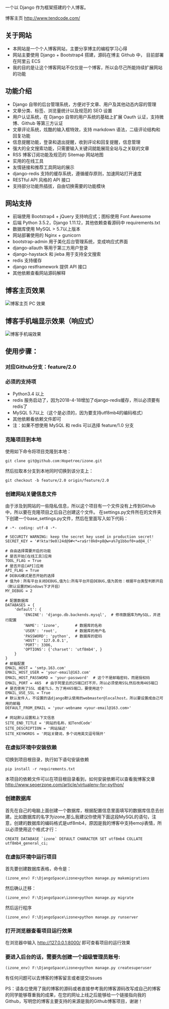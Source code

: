 一个以 Django 作为框架搭建的个人博客。

博客主页 http://www.tendcode.com/

## 关于网站
- 本网站是一个个人博客网站，主要分享博主的编程学习心得
- 网站主要使用 Django + Bootstrap4 搭建，源码在博主 Github 中， 目前部署在阿里云 ECS
- 我的目的是让这个博客网站不仅仅是一个博客，所以会尽己所能持续扩展网站的功能


## 功能介绍
- Django 自带的后台管理系统，方便对于文章、用户及其他动态内容的管理
- 文章分类、标签、浏览量统计以及规范的 SEO 设置
- 用户认证系统，在 Django 自带的用户系统的基础上扩展 Oauth 认证，支持微博、Github 等第三方认证
- 文章评论系统，炫酷的输入框特效，支持 markdown 语法，二级评论结构和回复功能
- 信息提醒功能，登录和退出提醒，收到评论和回复提醒，信息管理
- 强大的全文搜索功能，只需要输入关键词就能展现全站与之关联的文章
- RSS 博客订阅功能及规范的 Sitemap 网站地图
- 实用的在线工具
- 友情链接和推荐工具网站的展示
- django-redis 支持的缓存系统，遵循缓存原则，加速网站打开速度
- RESTful API 风格的 API 接口
- 支持部分功能热插拔，自由切换需要的功能模块

## 网站支持
- 前端使用 Bootstrap4 + jQuery 支持响应式；图标使用 Font Awesome
- 后端 Python 3.5.2，Django 1.11.12，其他依赖查看源码中 requirements.txt
- 数据库使用 MySQL > 5.7以上版本
- 网站部署使用的 Nginx + gunicorn
- bootstrap-admin 用于美化后台管理系统，变成响应式界面
- django-allauth 等用于第三方用户登录
- django-haystack 和 jieba 用于支持全文搜索
- redis 支持缓存
- django restframework 提供 API 接口
- 其他依赖查看网站源码解释


## 博客主页效果
![博客主页 PC 效果](https://user-images.githubusercontent.com/30201215/39048724-0ad6e930-44d1-11e8-83f0-661734ddbde4.png)

## 博客手机端显示效果（响应式）
![博客手机端效果](https://user-images.githubusercontent.com/30201215/39047823-e7daccb0-44cd-11e8-9851-5aa670a8a690.png)

## 使用步骤：

### 对应Github分支：feature/2.0

### 必须的支持项
- Python3.4 以上
- redis 服务启动了，因为2018-4-18增加了django-redis缓存，所以必须要有redis了
- MySQL 5.7以上（这个是必须的，因为要支持utf8mb4的编码格式）
- 其他依赖看依赖文件即可
- 注：如果不想使用 MySQL 和 redis 可以选择 feature/1.0 分支

### 克隆项目到本地
使用如下命令将项目克隆到本地：
```
git clone git@github.com:Hopetree/izone.git
```
然后拉取本分支到本地同时切换到该分支上：
```
git checkout -b feature/2.0 origin/feature/2.0
```

### 创建网站关键信息文件
由于涉及到网站的一些隐私信息，所以这个项目有一个文件没有上传到Github中，所以要在克隆项目之后自己创建这个文件。
在settings.py文件所在的文件夹下创建一个base_settings.py文件，然后在里面写入如下代码：
```
# -*- coding: utf-8 -*-

# SECURITY WARNING: keep the secret key used in production secret!
SECRET_KEY = '#!kta!9e0)24d@9#<*=ra$r!0k0+p8@w+a%7g1bbof0+ad@4_('

# 自由选择需要开启的功能
# 是否开始[在线工具]应用
TOOL_FLAG = True
# 是否开启[API]应用
API_FLAG = True
# DEBUG模式是否开始的选择
# 值为0：所有平台关闭DEBUG,值为1:所有平台开启DEBUG,值为其他：根据平台类型判断开启（默认设置的Windows下才开启）
MY_DEBUG = 2

# 配置数据库
DATABASES = {
    'default': {
        'ENGINE': 'django.db.backends.mysql',  # 修改数据库为MySQL，并进行配置
        'NAME': 'izone',       # 数据库的名称
        'USER': 'root',        # 数据库的用户名
        'PASSWORD': 'python',  # 数据库的密码
        'HOST': '127.0.0.1',
        'PORT': 3306,
        'OPTIONS': {'charset': 'utf8mb4', }
    }
}
# 邮箱配置
EMAIL_HOST = 'smtp.163.com'
EMAIL_HOST_USER = 'your-email@163.com'
EMAIL_HOST_PASSWORD = 'your-password'  # 这个不是邮箱密码，而是授权码
EMAIL_PORT = 465  # 由于阿里云的25端口打不开，所以必须使用SSL然后改用465端口
# 是否使用了SSL 或者TLS，为了用465端口，要使用这个
EMAIL_USE_SSL = True
# 默认发件人，不设置的话django默认使用的webmaster@localhost，所以要设置成自己可用的邮箱
DEFAULT_FROM_EMAIL = 'your-webname <your-email@163.com>'

# 网站默认设置和上下文信息
SITE_END_TITLE = '网站的名称，如TendCode'
SITE_DESCRIPTION = '网站描述'
SITE_KEYWORDS = '网站关键词，多个词用英文逗号隔开'
```

### 在虚拟环境中安装依赖
切换到项目根目录，执行如下语句安装依赖
```buildoutcfg
pip install -r requirements.txt
```
本项目的依赖文件可以在项目根目录看到，如何安装依赖可以查看我博客文章 http://www.seoerzone.com/article/virtualenv-for-python/

### 创建数据库

首先在自己的电脑上面创建一个数据库，根据配置信息里面填写的数据库信息去创建。比如数据库的名字为izone,那么我建议你使用下面这段MySQL的语句，注意，创建的数据库的编码格式是utf8mb4，原因是我的博客中支持emoji表情，所以必须使用这个格式才行：
```
CREATE DATABASE `izone` DEFAULT CHARACTER SET utf8mb4 COLLATE utf8mb4_general_ci;
```

### 在虚拟环境中运行项目
首先要创建数据库表格，命令是：
```
(izone_env) F:\DjangoSpace\izone>python manage.py makemigrations
```
然后确认迁移：
```
(izone_env) F:\DjangoSpace\izone>python manage.py migrate
```
然后运行程序
```
(izone_env) F:\DjangoSpace\izone>python manage.py runserver
```

### 打开浏览器查看项目运行效果
在浏览器中输入 http://127.0.0.1:8000/ 即可查看项目的运行效果

### 要进入后台的话，需要先创建一个超级管理员账号:
```
(izone_env) F:\DjangoSpace\izone>python manage.py createsuperuser
```

有任何问题可以去博客的博客留言或者提交issues

PS：请各位使用了我的博客的源码或者直接参考我的博客源码改写成自己的博客的同学能够尊重我的成果，在您的网址上线之后能够给一个链接指向我的Github，写明您的博客主要支持的来源是我的Github博客项目，谢谢！